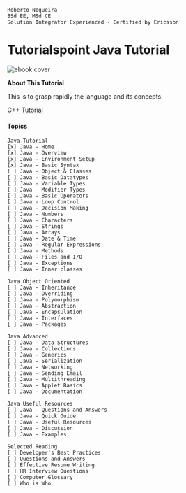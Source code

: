```
Roberto Nogueira  
BSd EE, MSd CE
Solution Integrator Experienced - Certified by Ericsson
```
# Tutorialspoint Java Tutorial

![ebook cover](images/tutorialspoint-java-tutorial.png)

**About This Tutorial**

This is to grasp rapidly the language and its concepts.

[C++ Tutorial](https://www.tutorialspoint.com/java/index.htm)

#### Topics
```
Java Tutorial
[x] Java - Home
[x] Java - Overview
[x] Java - Environment Setup
[x] Java - Basic Syntax
[ ] Java - Object & Classes
[ ] Java - Basic Datatypes
[ ] Java - Variable Types
[ ] Java - Modifier Types
[ ] Java - Basic Operators
[ ] Java - Loop Control
[ ] Java - Decision Making
[ ] Java - Numbers
[ ] Java - Characters
[ ] Java - Strings
[ ] Java - Arrays
[ ] Java - Date & Time
[ ] Java - Regular Expressions
[ ] Java - Methods
[ ] Java - Files and I/O
[ ] Java - Exceptions
[ ] Java - Inner classes

Java Object Oriented
[ ] Java - Inheritance
[ ] Java - Overriding
[ ] Java - Polymorphism
[ ] Java - Abstraction
[ ] Java - Encapsulation
[ ] Java - Interfaces
[ ] Java - Packages

Java Advanced
[ ] Java - Data Structures
[ ] Java - Collections
[ ] Java - Generics
[ ] Java - Serialization
[ ] Java - Networking
[ ] Java - Sending Email
[ ] Java - Multithreading
[ ] Java - Applet Basics
[ ] Java - Documentation

Java Useful Resources
[ ] Java - Questions and Answers
[ ] Java - Quick Guide
[ ] Java - Useful Resources
[ ] Java - Discussion
[ ] Java - Examples

Selected Reading
[ ] Developer's Best Practices
[ ] Questions and Answers
[ ] Effective Resume Writing
[ ] HR Interview Questions
[ ] Computer Glossary
[ ] Who is Who
```

